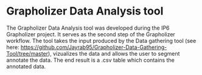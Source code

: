 # Grapholizer Data Analysis tool
The Grapholizer Data Analysis tool was developed during the IP6 Grapholizer project.
It serves as the second step of the Grapholizer workflow. The tool takes the input produced by the Data gathering tool (see here: https://github.com/Jayrab95/Grapholizer-Data-Gathering-Tool/tree/master), vizualizes the data and allows the user to segment annotate the data.
The end result is a .csv table which contains the annotated data.
